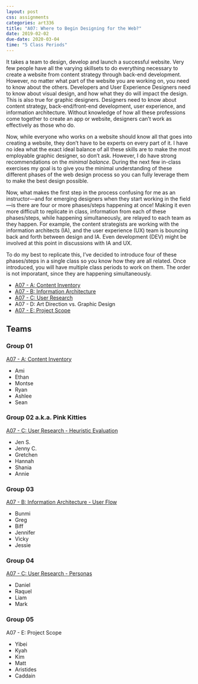 ```yaml
---
layout: post
css: assignments
categories: art336
title: "A07: Where to Begin Designing for the Web?"
date: 2019-02-02
due-date: 2020-03-04
time: "5 Class Periods" 
---
```


It takes a team to design, develop and launch a successful website. Very few people have all the varying skillsets to do everything necessary to create a website from content strategy through back-end development. However, no matter what part of the website you are working on, you need to know about the others. Developers and User Experience Designers need to know about visual design, and how what they do will impact the design. This is also true for graphic designers. Designers need to know about content strategy, back-end/front-end development, user experience, and information architecture. Without knowledge of how all these professions come together to create an app or website, designers can&rsquo;t work as effectively as those who do.

Now, while everyone who works on a website should know all that goes into creating a website, they don&rsquo;t have to be experts on every part of it. I have no idea what the exact ideal balance of all these skills are to make the most employable graphic designer, so don&rsquo;t ask. However, I do have strong recommendations on the _minimal balance_. During the next few in-class exercises my goal is to give you the minimal understanding of these different phases of the web design process so you can fully leverage them to make the best design possible.

Now, what makes the first step in the process confusing for me as an instructor&mdash;and for emerging designers when they start working in the field&mdash;is there are four or more phases/steps happening at once! Making it even more difficult to replicate in class, information from each of these phases/steps, while happening simultaneously, are relayed to each team as they happen. For example, the content strategists are working with the information architects (IA), and the user experience (UX) team is bouncing back and forth between design and IA. Even development (DEV) might be involved at this point in discussions with IA and UX.

To do my best to replicate this, I&rsquo;ve decided to introduce four of these phases/steps in a single class so you know how they are all related. Once introduced, you will have multiple class periods to work on them. The order is not imporatant, since they are happening simultaneously.

- [A07 - A: Content Inventory](a07a-content-inventory.html)
- [A07 - B: Information Architecture](a07b-information-architecture.html)
- [A07 - C: User Research](a07c-user-research.html)
- A07 - D: Art Direction vs. Graphic Design
- [A07 - E: Project Scope](https://garyrozanc.com/students/art336/a07e-project-scope.html)

## Teams
### Group 01
[A07 - A: Content Inventory](a07a-content-inventory.html)
- Ami
- Ethan
- Montse
- Ryan
- Ashlee
- Sean

### Group 02 a.k.a. Pink Kitties
[A07 - C: User Research - Heuristic Evaluation](a07c-user-research.html)
- Jen S.
- Jenny C.
- Gretchen
- Hannah
- Shania
- Annie

### Group 03
[A07 - B: Information Architecture - User Flow](a07b-information-architecture.html)
- Bunmi
- Greg
- Biff
- Jennifer
- Vicky
- Jessie

### Group 04
[A07 - C: User Research - Personas](a07c-user-research.html)
- Daniel
- Raquel
- Liam
- Mark

### Group 05
A07 - E: Project Scope
- Yibei
- Kyah
- Kim
- Matt
- Aristides
- Caddain

<!--
- [A07 - A: Content Inventory](a07a-content-inventory.html)
- [A07 - B: Information Architecture](a07b-information-architecture.html)
- [A07 - C: User Research](a07c-user-research.html)
- [A07 - D: Art Direction vs. Graphic Design](a07d-art-direction-vs-graphic-design.html)
-->
